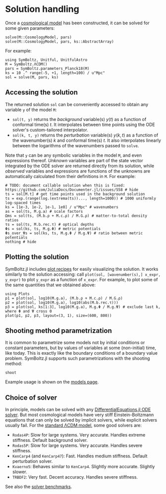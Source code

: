 # Solution handling

Once a [cosmological model](@ref "Models") has been constructed, it can be solved for some given parameters:

```@docs
solve(M::CosmologyModel, pars)
solve(M::CosmologyModel, pars, ks::AbstractArray)
```

For example:
```@example sol
using SymBoltz, Unitful, UnitfulAstro
M = SymBoltz.ΛCDM()
pars = SymBoltz.parameters_Planck18(M)
ks = 10 .^ range(-5, +1, length=100) / u"Mpc"
sol = solve(M, pars, ks)
```

## Accessing the solution

The returned solution `sol` can be conveniently accessed to obtain any variable `y` of the model `M`:

- `sol(t, y)` returns the *background* variable(s) $y(t)$ as a function of conformal time(s) $t$. It interpolates between time points using the ODE solver's custom-tailored interpolator.
- `sol(k, t, y)` returns the *perturbation* variable(s) $y(k,t)$ as a function of the wavenumber(s) $k$ and conformal time(s) $t$. It also interpolates linearly between the logarithms of the wavenumbers passed to `solve`.

Note that `y` can be any symbolic variables in the model `M`, and even expressions thereof.
*Unknown* variables are part of the state vector integrated by the ODE solver are returned directly from its solution,
while *observed* variables and expressions are functions of the unknowns are automatically calculated from their definitions in `M`.
For example:

```@example sol
# TODO: document callable solution when this is fixed: https://github.com/JuliaDocs/Documenter.jl/issues/558 # hide
ts = sol[M.t] # get time points used in the background solution
ts = exp.(range(log.(extrema(ts))..., length=1000)) # 1000 uniformly log-spaced times
ks = [1e-3, 1e-2, 1e-1, 1e0] / u"Mpc" # wavenumbers
as = sol(ts, M.g.a) # scale factors
Ωms = sol(ts, (M.b.ρ + M.c.ρ) / M.G.ρ) # matter-to-total density ratios
τs = sol(ts, M.b.rec.τ) # optical depths
Φs = sol(ks, ts, M.g.Φ) # metric potentials
Φs_over_Ψs = sol(ks, ts, M.g.Φ / M.g.Ψ) # ratio between metric potentials
nothing # hide
```

## Plotting the solution

SymBoltz.jl includes [plot recipes](https://docs.juliaplots.org/latest/recipes/) for easily visualizing the solution.
It works similarly to the solution accessing: call `plot(sol, [wavenumber(s),] x_expr, y_expr)` to plot `y_expr` as a function of `x_expr`.
For example, to plot some of the same quantities that we obtained above:
```@example sol
using Plots
p1 = plot(sol, log10(M.g.a), (M.b.ρ + M.c.ρ) / M.G.ρ)
p2 = plot(sol, log10(M.g.a), log10(abs(M.b.rec.τ)))
p3 = plot(sol, ks[1:3], log10(M.g.a), M.g.Φ / M.g.Ψ) # exclude last k, where Φ and Ψ cross 0
plot(p1, p2, p3, layout=(3, 1), size=(600, 800))
```

## Shooting method parametrization

It is common to parametrize some models not by initial conditions or constant parameters, but by values of variables at some (non-initial) time, like today.
This is exactly like the boundary conditions of a boundary value problem.
SymBoltz.jl supports such parametrizations with the shooting method:

```@docs
shoot
```

Example usage is shown on the [models page](@ref "Models").

## Choice of solver

In principle, models can be solved with any [DifferentialEquations.jl ODE solver](https://docs.sciml.ai/DiffEqDocs/stable/solvers/ode_solve/).
But most cosmological models have very stiff Einstein-Boltzmann equations that can only be solved by implicit solvers, while explicit solvers usually fail.
For the [standard ΛCDM model](@ref "Standard ΛCDM"), some good solvers are:

- `Rodas4P`: Slow for large systems. Very accurate. Handles extreme stiffness. Default background solver.
- `Rodas5P`: Slow for large systems. Very accurate. Handles severe stiffness.
- `KenCarp4` (and `KenCarp47`): Fast. Handles medium stiffness. Default perturbation solver.
- `Kvaerno5`: Behaves similar to `KenCarp4`. Slightly more accurate. Slightly slower.
- `TRBDF2`: Very fast. Decent accuracy. Handles severe stiffness.

See also the [solver benchmarks](@ref "Benchmarks").
